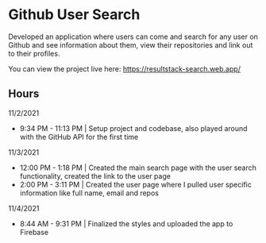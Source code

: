 # Github User Search
Developed an application where users can come and search for any user on Github and see information about them, view their repositories and link out to their profiles. 

You can view the project live here: https://resultstack-search.web.app/

## Hours

11/2/2021
 - 9:34 PM - 11:13 PM | Setup project and codebase, also played around with the GitHub API for the first time

11/3/2021
- 12:00 PM - 1:18 PM | Created the main search page with the user search functionality, created the link to the user page
- 2:00 PM - 3:11 PM | Created the user page where I pulled user specific information like full name, email and repos

11/4/2021
- 8:44 AM - 9:31 PM | Finalized the styles and uploaded the app to Firebase
